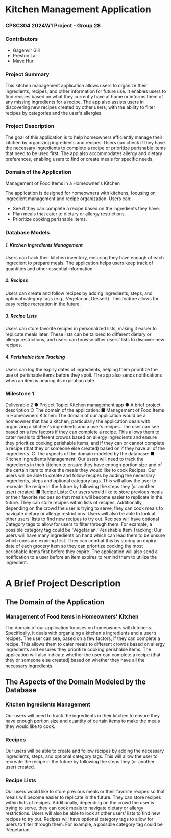 # Kitchen Management Application

### CPSC304 2024W1 Project - Group 28

### Contributors
- Gagenvir Gill
- Preston Lai
- Mave Hur

### Project Summary
This kitchen management application allows users to organize their ingredients, recipes, and other information for future use. It enables users to find recipes based on what they currently have at home or informs them of any missing ingredients for a recipe. The app also assists users in discovering new recipes created by other users, with the ability to filter recipes by categories and the user's allergies.

### Project Description
The goal of this application is to help homeowners efficiently manage their kitchen by organizing ingredients and recipes. Users can check if they have the necessary ingredients to complete a recipe or prioritize perishable items that need to be used first. The app also accommodates allergy and dietary preferences, enabling users to find or create meals for specific needs.

### Domain of the Application
Management of Food Items in a Homeowner's Kitchen

The application is designed for homeowners with kitchens, focusing on ingredient management and recipe organization. Users can:

- See if they can complete a recipe based on the ingredients they have.
- Plan meals that cater to dietary or allergy restrictions.
- Prioritize cooking perishable items.

### Database Models

##### 1. Kitchen Ingredients Management
Users can track their kitchen inventory, ensuring they have enough of each ingredient to prepare meals. The application helps users keep track of quantities and other essential information.

##### 2. Recipes
Users can create and follow recipes by adding ingredients, steps, and optional category tags (e.g., Vegetarian, Dessert). This feature allows for easy recipe recreation in the future.

##### 3. Recipe Lists
Users can store favorite recipes in personalized lists, making it easier to replicate meals later. These lists can be tailored to different dietary or allergy restrictions, and users can browse other users' lists to discover new recipes.

##### 4. Perishable Item Tracking
Users can log the expiry dates of ingredients, helping them prioritize the use of perishable items before they spoil. The app also sends notifications when an item is nearing its expiration date.


### Milestone 1
Deliverable 2
● Project Topic: Kitchen management app
● A brief project description
○ The domain of the application:
■ Management of Food Items in Homeowners Kitchen:
The domain of our application would be a homeowner that has a kitchen,
particularly the application deals with organizing a kitchen's ingredients
and a user’s recipes. The user can see based on a few factors if they can
complete a recipe. This allows them to cater meals to different crowds
based on allergy ingredients and ensure they prioritize cooking perishable
items, and if they can or cannot complete a recipe (that they or someone
else created) based on if they have all of the ingredients.
○ The aspects of the domain modeled by the database:
■ Kitchen Ingredients Management:
Our users will need to track the ingredients in their kitchen to ensure they
have enough portion size and of the certain item to make the meals they
would like to cook
Recipes:
Our users will be able to create and follow recipes by adding the
necessary ingredients, steps and optional category tags. This will allow
the user to recreate the recipe in the future by following the steps they (or
another user) created.
■ Recipe Lists:
Our users would like to store previous meals or their favorite recipes so
that meals will become easier to replicate in the future. They can store
recipes within lists of recipes. Additionally, depending on the crowd the
user is trying to serve, they can cook meals to navigate dietary or allergy
restrictions. Users will also be able to look at other users’ lists to find new
recipes to try out. Recipes will have optional Category tags to allow for
users to filter through them. For example, a possible category tag could
be ‘Vegetarian.’
Perishable Item Tracking:
Our users will have many ingredients on hand which can lead them to be
unsure which ones are expiring first. They can combat this by storing an
expiry date of each grocery item so they can prioritize cooking the most
perishable items first before they expire. The application will also send a
notification to a user before an item expires to remind them to utilize the
ingredient.

# A Brief Project Description

## The Domain of the Application
### Management of Food Items in Homeowners' Kitchen
The domain of our application focuses on homeowners with kitchens. Specifically, it deals with organizing a kitchen's ingredients and a user’s recipes. The user can see, based on a few factors, if they can complete a recipe. This allows them to cater meals to different crowds based on allergy ingredients and ensures they prioritize cooking perishable items. The application will also indicate whether the user can complete a recipe (that they or someone else created) based on whether they have all the necessary ingredients.

## The Aspects of the Domain Modeled by the Database
### Kitchen Ingredients Management
Our users will need to track the ingredients in their kitchen to ensure they have enough portion size and quantity of certain items to make the meals they would like to cook.

### Recipes
Our users will be able to create and follow recipes by adding the necessary ingredients, steps, and optional category tags. This will allow the user to recreate the recipe in the future by following the steps they (or another user) created.

### Recipe Lists
Our users would like to store previous meals or their favorite recipes so that meals will become easier to replicate in the future. They can store recipes within lists of recipes. Additionally, depending on the crowd the user is trying to serve, they can cook meals to navigate dietary or allergy restrictions. Users will also be able to look at other users’ lists to find new recipes to try out. Recipes will have optional category tags to allow for users to filter through them. For example, a possible category tag could be ‘Vegetarian.’







